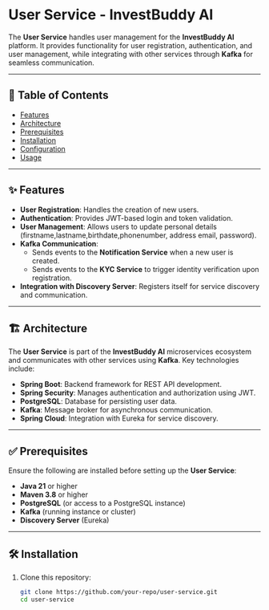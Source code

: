 # User Service - InvestBuddy AI

The **User Service** handles user management for the **InvestBuddy AI** platform. It provides functionality for user registration, authentication, and user management, while integrating with other services through **Kafka** for seamless communication.

---

## 📜 Table of Contents

- [Features](#-features)
- [Architecture](#-architecture)
- [Prerequisites](#-prerequisites)
- [Installation](#-installation)
- [Configuration](#-configuration)
- [Usage](#-usage)
---

## ✨ Features

- **User Registration**: Handles the creation of new users.
- **Authentication**: Provides JWT-based login and token validation.
- **User Management**: Allows users to update personal details (firstname,lastname,birthdate,phonenumber, address email, password).
- **Kafka Communication**:
    - Sends events to the **Notification Service** when a new user is created.
    - Sends events to the **KYC Service** to trigger identity verification upon registration.
- **Integration with Discovery Server**: Registers itself for service discovery and communication.

---

## 🏗️ Architecture

The **User Service** is part of the **InvestBuddy AI** microservices ecosystem and communicates with other services using **Kafka**. Key technologies include:

- **Spring Boot**: Backend framework for REST API development.
- **Spring Security**: Manages authentication and authorization using JWT.
- **PostgreSQL**: Database for persisting user data.
- **Kafka**: Message broker for asynchronous communication.
- **Spring Cloud**: Integration with Eureka for service discovery.

---

## ✅ Prerequisites

Ensure the following are installed before setting up the **User Service**:

- **Java 21** or higher
- **Maven 3.8** or higher
- **PostgreSQL** (or access to a PostgreSQL instance)
- **Kafka** (running instance or cluster)
- **Discovery Server** (Eureka)

---

## 🛠️ Installation

1. Clone this repository:

   ```bash
   git clone https://github.com/your-repo/user-service.git
   cd user-service

